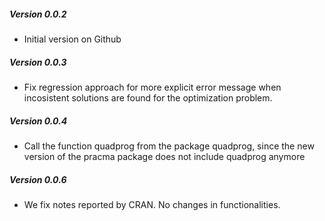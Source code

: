 ##### Version 0.0.2
* Initial version on Github
##### Version 0.0.3
* Fix regression approach for more explicit error message when incosistent solutions are found for the optimization problem.
##### Version 0.0.4
* Call the function quadprog from the package quadprog, since the new version of the pracma package does not include quadprog anymore
##### Version 0.0.6
* We fix notes reported by CRAN. No changes in functionalities.